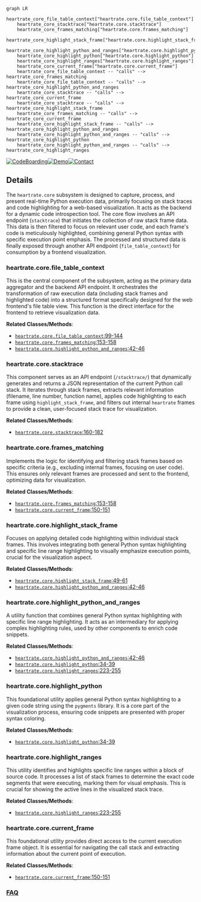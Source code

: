 ```mermaid
graph LR
    heartrate_core_file_table_context["heartrate.core.file_table_context"]
    heartrate_core_stacktrace["heartrate.core.stacktrace"]
    heartrate_core_frames_matching["heartrate.core.frames_matching"]
    heartrate_core_highlight_stack_frame["heartrate.core.highlight_stack_frame"]
    heartrate_core_highlight_python_and_ranges["heartrate.core.highlight_python_and_ranges"]
    heartrate_core_highlight_python["heartrate.core.highlight_python"]
    heartrate_core_highlight_ranges["heartrate.core.highlight_ranges"]
    heartrate_core_current_frame["heartrate.core.current_frame"]
    heartrate_core_file_table_context -- "calls" --> heartrate_core_frames_matching
    heartrate_core_file_table_context -- "calls" --> heartrate_core_highlight_python_and_ranges
    heartrate_core_stacktrace -- "calls" --> heartrate_core_current_frame
    heartrate_core_stacktrace -- "calls" --> heartrate_core_highlight_stack_frame
    heartrate_core_frames_matching -- "calls" --> heartrate_core_current_frame
    heartrate_core_highlight_stack_frame -- "calls" --> heartrate_core_highlight_python_and_ranges
    heartrate_core_highlight_python_and_ranges -- "calls" --> heartrate_core_highlight_python
    heartrate_core_highlight_python_and_ranges -- "calls" --> heartrate_core_highlight_ranges
```

[![CodeBoarding](https://img.shields.io/badge/Generated%20by-CodeBoarding-9cf?style=flat-square)](https://github.com/CodeBoarding/GeneratedOnBoardings)[![Demo](https://img.shields.io/badge/Try%20our-Demo-blue?style=flat-square)](https://www.codeboarding.org/demo)[![Contact](https://img.shields.io/badge/Contact%20us%20-%20contact@codeboarding.org-lightgrey?style=flat-square)](mailto:contact@codeboarding.org)

## Details

The `heartrate.core` subsystem is designed to capture, process, and present real-time Python execution data, primarily focusing on stack traces and code highlighting for a web-based visualization. It acts as the backend for a dynamic code introspection tool. The core flow involves an API endpoint (`stacktrace`) that initiates the collection of raw stack frame data. This data is then filtered to focus on relevant user code, and each frame's code is meticulously highlighted, combining general Python syntax with specific execution point emphasis. The processed and structured data is finally exposed through another API endpoint (`file_table_context`) for consumption by a frontend visualization.

### heartrate.core.file_table_context
This is the central component of the subsystem, acting as the primary data aggregator and the backend API endpoint. It orchestrates the transformation of raw execution data (including stack frames and highlighted code) into a structured format specifically designed for the web frontend's file table view. This function is the direct interface for the frontend to retrieve visualization data.


**Related Classes/Methods**:

- <a href="https://github.com/alexmojaki/heartrate/blob/master/heartrate/core.py#L99-L144" target="_blank" rel="noopener noreferrer">`heartrate.core.file_table_context`:99-144</a>
- <a href="https://github.com/alexmojaki/heartrate/blob/master/heartrate/core.py#L153-L158" target="_blank" rel="noopener noreferrer">`heartrate.core.frames_matching`:153-158</a>
- <a href="https://github.com/alexmojaki/heartrate/blob/master/heartrate/core.py#L42-L46" target="_blank" rel="noopener noreferrer">`heartrate.core.highlight_python_and_ranges`:42-46</a>


### heartrate.core.stacktrace
This component serves as an API endpoint (`/stacktrace/`) that dynamically generates and returns a JSON representation of the current Python call stack. It iterates through stack frames, extracts relevant information (filename, line number, function name), applies code highlighting to each frame using `highlight_stack_frame`, and filters out internal `heartrate` frames to provide a clean, user-focused stack trace for visualization.


**Related Classes/Methods**:

- <a href="https://github.com/alexmojaki/heartrate/blob/master/heartrate/core.py#L160-L182" target="_blank" rel="noopener noreferrer">`heartrate.core.stacktrace`:160-182</a>


### heartrate.core.frames_matching
Implements the logic for identifying and filtering stack frames based on specific criteria (e.g., excluding internal frames, focusing on user code). This ensures only relevant frames are processed and sent to the frontend, optimizing data for visualization.


**Related Classes/Methods**:

- <a href="https://github.com/alexmojaki/heartrate/blob/master/heartrate/core.py#L153-L158" target="_blank" rel="noopener noreferrer">`heartrate.core.frames_matching`:153-158</a>
- <a href="https://github.com/alexmojaki/heartrate/blob/master/heartrate/core.py#L150-L151" target="_blank" rel="noopener noreferrer">`heartrate.core.current_frame`:150-151</a>


### heartrate.core.highlight_stack_frame
Focuses on applying detailed code highlighting within individual stack frames. This involves integrating both general Python syntax highlighting and specific line range highlighting to visually emphasize execution points, crucial for the visualization aspect.


**Related Classes/Methods**:

- <a href="https://github.com/alexmojaki/heartrate/blob/master/heartrate/core.py#L49-L61" target="_blank" rel="noopener noreferrer">`heartrate.core.highlight_stack_frame`:49-61</a>
- <a href="https://github.com/alexmojaki/heartrate/blob/master/heartrate/core.py#L42-L46" target="_blank" rel="noopener noreferrer">`heartrate.core.highlight_python_and_ranges`:42-46</a>


### heartrate.core.highlight_python_and_ranges
A utility function that combines general Python syntax highlighting with specific line range highlighting. It acts as an intermediary for applying complex highlighting rules, used by other components to enrich code snippets.


**Related Classes/Methods**:

- <a href="https://github.com/alexmojaki/heartrate/blob/master/heartrate/core.py#L42-L46" target="_blank" rel="noopener noreferrer">`heartrate.core.highlight_python_and_ranges`:42-46</a>
- <a href="https://github.com/alexmojaki/heartrate/blob/master/heartrate/core.py#L34-L39" target="_blank" rel="noopener noreferrer">`heartrate.core.highlight_python`:34-39</a>
- <a href="https://github.com/alexmojaki/heartrate/blob/master/heartrate/core.py#L223-L255" target="_blank" rel="noopener noreferrer">`heartrate.core.highlight_ranges`:223-255</a>


### heartrate.core.highlight_python
This foundational utility applies general Python syntax highlighting to a given code string using the `pygments` library. It is a core part of the visualization process, ensuring code snippets are presented with proper syntax coloring.


**Related Classes/Methods**:

- <a href="https://github.com/alexmojaki/heartrate/blob/master/heartrate/core.py#L34-L39" target="_blank" rel="noopener noreferrer">`heartrate.core.highlight_python`:34-39</a>


### heartrate.core.highlight_ranges
This utility identifies and highlights specific line ranges within a block of source code. It processes a list of stack frames to determine the exact code segments that were executing, marking them for visual emphasis. This is crucial for showing the active lines in the visualized stack trace.


**Related Classes/Methods**:

- <a href="https://github.com/alexmojaki/heartrate/blob/master/heartrate/core.py#L223-L255" target="_blank" rel="noopener noreferrer">`heartrate.core.highlight_ranges`:223-255</a>


### heartrate.core.current_frame
This foundational utility provides direct access to the current execution frame object. It is essential for navigating the call stack and extracting information about the current point of execution.


**Related Classes/Methods**:

- <a href="https://github.com/alexmojaki/heartrate/blob/master/heartrate/core.py#L150-L151" target="_blank" rel="noopener noreferrer">`heartrate.core.current_frame`:150-151</a>




### [FAQ](https://github.com/CodeBoarding/GeneratedOnBoardings/tree/main?tab=readme-ov-file#faq)